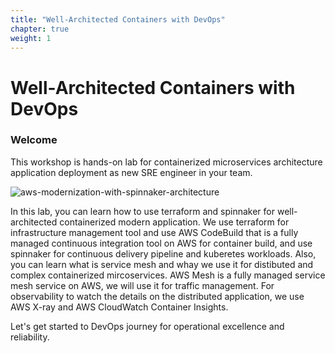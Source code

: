 ```yaml
---
title: "Well-Architected Containers with DevOps"
chapter: true
weight: 1
---
```


# Well-Architected Containers with DevOps

### Welcome
This workshop is hands-on lab for containerized microservices architecture application deployment as new SRE engineer in your team.

![aws-modernization-with-spinnaker-architecture](/images/aws/aws-modernization-with-spinnaker-architecture.png)

In this lab, you can learn how to use terraform and spinnaker for well-architected containerized modern application. We use terraform for infrastructure management tool and use AWS CodeBuild that is a fully managed continuous integration tool on AWS for container build, and use spinnaker for continuous delivery pipeline and kuberetes workloads. Also, you can learn what is service mesh and whay we use it for distibuted and complex containerized mircoservices. AWS Mesh is a fully managed service mesh service on AWS, we will use it for traffic management. For observability to watch the details on the distributed application, we use AWS X-ray and AWS CloudWatch Container Insights.

Let's get started to DevOps journey for operational excellence and reliability.
